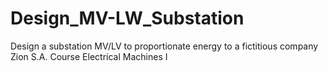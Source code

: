 # Design_MV-LW_Substation
Design a substation MV/LV to proportionate energy to a fictitious company Zion S.A. Course Electrical Machines I
